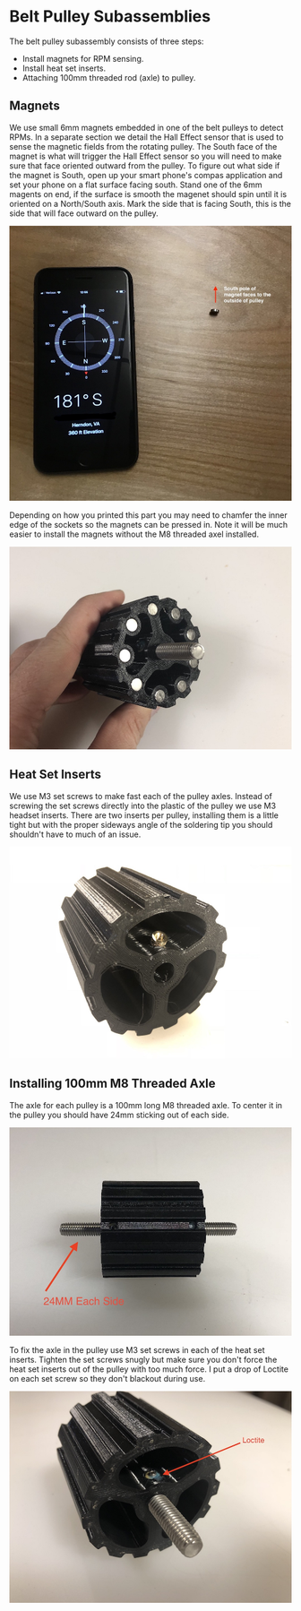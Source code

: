 # Belt Pulley Subassemblies
The belt pulley subassembly consists of three steps:

* Install magnets for RPM sensing.
* Install heat set inserts.
* Attaching 100mm threaded rod (axle) to pulley.

## Magnets
We use small 6mm magnets embedded in one of the belt pulleys to detect RPMs. In a separate section we detail the Hall Effect sensor that is used to sense the magnetic fields from the rotating pulley. The South face of the magnet is what will trigger the Hall Effect sensor so you will need to make sure that face oriented outward from the pulley. To figure out what side if the magnet is South, open up your smart phone's compas application and set your phone on a flat surface facing south. Stand one of the 6mm magents on end, if the surface is smooth the magenet should spin until it is oriented on a North/South axis.   Mark the side that is facing South, this is the side that will face outward on the pulley.

![magnet_direction](./images/magnet_direction.jpg)

Depending on how you printed this part you may need to chamfer the inner edge of the sockets so the magnets can be pressed in. Note it will be much easier to install the magnets without the M8 threaded axel installed. 

![Magnets](./images/pulley_magnets.jpg)



## Heat Set Inserts

We use M3 set screws to make fast each of the pulley axles. Instead of screwing the set screws directly into the plastic of the pulley we use M3 headset inserts. There are two inserts per pulley, installing them is a little tight but with the proper sideways angle of the soldering tip you should shouldn't have to much of an issue.

![heat_set_pully](./images/heat_set_pully.jpg)

## Installing 100mm M8 Threaded Axle

The axle for each pulley is a 100mm long M8 threaded axle. To center it in the pulley you should have 24mm sticking out of each side.

![pulley_axle](./images/pulley_axle.jpg)

To fix the axle in the pulley use M3 set screws in each of the heat set inserts. Tighten the set screws snugly but make sure you don't force the heat set inserts out of the pulley with too much force. I put a drop of Loctite on each set screw so they don't blackout during use. 

![pulley_set_screw](./images/pulley_set_screw.jpg)